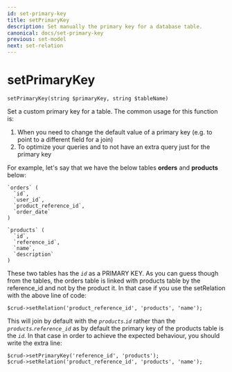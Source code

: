 ```yaml
---
id: set-primary-key
title: setPrimaryKey
description: Set manually the primary key for a database table.
canonical: docs/set-primary-key
previous: set-model
next: set-relation
---
```


# setPrimaryKey

<pre><code class="language-php">setPrimaryKey(string $primaryKey, string $tableName)</code></pre>

Set a custom primary key for a table. The common usage for this function is:
<ol>
	<li>When you need to change the default value of a primary key (e.g. to point to a different field for a join)</li>
        <li>To optimize your queries and to not have an extra query just for the primary key</li>
</ol>

For example, let's say that we have the below tables <strong>orders</strong> and <strong>products</strong> below:
<pre><code>`orders` (
  `id`,
  `user_id`,
  `product_reference_id`,
  `order_date`
)</code></pre>

<pre><code>`products` (
  `id`,
  `reference_id`,
  `name`,
  `description`
)</code></pre>

These two tables has the <em>`id`</em> as a PRIMARY KEY. As you can guess though from the tables, the orders table is linked with products table by the reference_id and not by the product it. In that case if you use the setRelation with the above line of code:

<pre><code class="language-php">$crud->setRelation('product_reference_id', 'products', 'name');</code></pre>

This will join by default with the <em>`products`.`id`</em> rather than the <em>`products`.`reference_id`</em> as by default the primary key of the products table is the <em>`id`</em>. In that case in order to achieve the expected behaviour, you should write the extra line:

<pre><code class="language-php">$crud->setPrimaryKey('reference_id', 'products');
$crud->setRelation('product_reference_id', 'products', 'name');
</code></pre>

